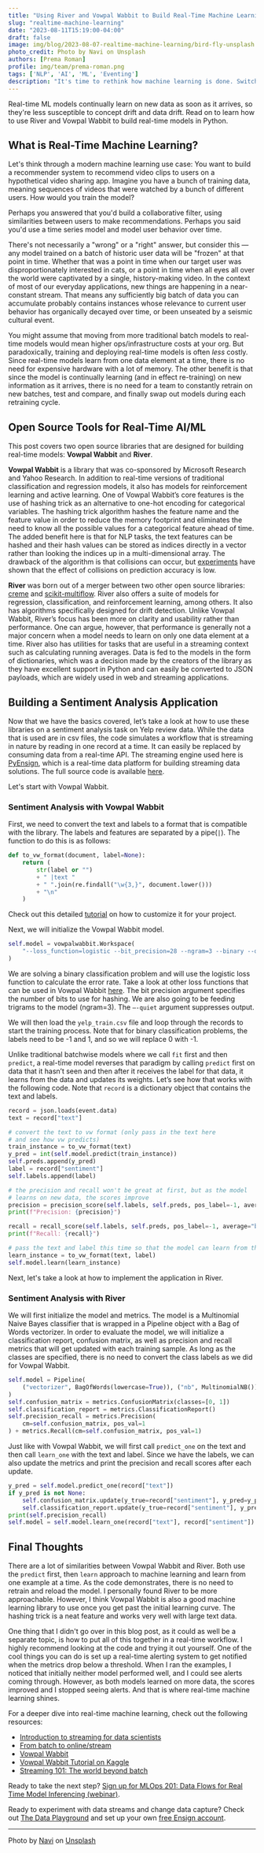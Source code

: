 ```yaml
---
title: "Using River and Vowpal Wabbit to Build Real-Time Machine Learning Models"
slug: "realtime-machine-learning"
date: "2023-08-11T15:19:00-04:00"
draft: false
image: img/blog/2023-08-07-realtime-machine-learning/bird-fly-unsplash.jpg
photo_credit: Photo by Navi on Unsplash
authors: [Prema Roman]
profile: img/team/prema-roman.png
tags: ['NLP', 'AI', 'ML', 'Eventing']
description: "It's time to rethink how machine learning is done. Switching to real-time machine learning enables companies to easily adapt in a world where change is the only constant."
---
```


Real-time ML models continually learn on new data as soon as it arrives, so they're less susceptible to concept drift and data drift. Read on to learn how to use River and Vowpal Wabbit to build real-time models in Python.

<!--more-->

## What is Real-Time Machine Learning?
Let's think through a modern machine learning use case: You want to build a recommender system to recommend video clips to users on a hypothetical video sharing app. Imagine you have a bunch of training data, meaning sequences of videos that were watched by a bunch of different users. How would you train the model?

Perhaps you answered that you'd build a collaborative filter, using similarities between users to make recommendations. Perhaps you said you'd use a time series model and model user behavior over time.

There's not necessarily a "wrong" or a "right" answer, but consider this &mdash; any model trained on a batch of historic user data will be "frozen" at that point in time. Whether that was a point in time when our target user was disproportionately interested in cats, or a point in time when all eyes all over the world were captivated by a single, history-making video. In the context of most of our everyday applications, new things are happening in a near-constant stream. That means any sufficiently big batch of data you can accumulate probably contains instances whose relevance to current user behavior has organically decayed over time, or been unseated by a seismic cultural event.

You might assume that moving from more traditional batch models to real-time models would mean higher ops/infrastructure costs at your org. But paradoxically, training and deploying real-time models is often *less* costly. Since real-time models learn from one data element at a time, there is no need for expensive hardware with a lot of memory. The other benefit is that since the model is continually learning (and in effect re-training) on new information as it arrives, there is no need for a team to constantly retrain on new batches, test and compare, and finally swap out models during each retraining cycle.

## Open Source Tools for Real-Time AI/ML

This post covers two open source libraries that are designed for building real-time models: **Vowpal Wabbit** and **River**.

**Vowpal Wabbit** is a library that was co-sponsored by Microsoft Research and Yahoo Research.  In addition to real-time versions of traditional classification and regression models, it also has models for reinforcement learning and active learning.  One of Vowpal Wabbit’s core features is the use of hashing trick as an alternative to one-hot encoding for categorical variables.  The hashing trick algorithm hashes the feature name and the feature value in order to reduce the memory footprint and eliminates the need to know all the possible values for a categorical feature ahead of time.  The added benefit here is that for NLP tasks, the text features can be hashed and their hash values can be stored as indices directly in a vector rather than looking the indices up in a multi-dimensional array.  The drawback of the algorithm is that collisions can occur, but [experiments](https://booking.ai/dont-be-tricked-by-the-hashing-trick-192a6aae3087) have shown that the effect of collisions on prediction accuracy is low.

**River** was born out of a merger between two other open source libraries: [creme](https://github.com/MaxHalford/creme) and [scikit-multiflow](https://github.com/scikit-multiflow/scikit-multiflow).  River also offers a suite of models for regression, classification, and reinforcement learning, among others.  It also has algorithms specifically designed for drift detection. Unlike Vowpal Wabbit, River’s focus has been more on clarity and usability rather than performance.  One can argue, however, that performance is generally not a major concern when a model needs to learn on only one data element at a time.  River also has utilities for tasks that are useful in a streaming context such as calculating running averages.  Data is fed to the models in the form of dictionaries, which was a decision made by the creators of the library as they have excellent support in Python and can easily be converted to JSON payloads, which are widely used in web and streaming applications.


## Building a Sentiment Analysis Application

Now that we have the basics covered, let’s take a look at how to use these libraries on a sentiment analysis task on Yelp review data.  While the data that is used are in csv files, the code simulates a workflow that is streaming in nature by reading in one record at a time.  It can easily be replaced by consuming data from a real-time API.  The streaming engine used here is [PyEnsign](https://github.com/rotationalio/pyensign), which is a real-time data platform for building streaming data solutions.  The full source code is available [here](https://github.com/rotationalio/online-model-examples).

Let's start with Vowpal Wabbit.


### Sentiment Analysis with Vowpal Wabbit
First, we need to convert the text and labels to a format that is compatible with the library. The labels and features are separated by a pipe(`|`).  The function to do this is as follows:

```python
def to_vw_format(document, label=None):
    return (
        str(label or "")
        + " |text "
        + " ".join(re.findall("\w{3,}", document.lower()))
        + "\n"
    )
```

Check out this detailed [tutorial](http://www.philippeadjiman.com/blog/2018/04/03/deep-dive-into-logistic-regression-part-3/) on how to customize it for your project.

Next, we will initialize the Vowpal Wabbit model.
```python
self.model = vowpalwabbit.Workspace(
    "--loss_function=logistic --bit_precision=28 --ngram=3 --binary --quiet"
)
```

We are solving a binary classification problem and will use the logistic loss function to calculate the error rate.  Take a look at other loss functions that can be used in Vowpal Wabbit [here](https://github.com/VowpalWabbit/vowpal_wabbit/wiki/Loss-functions).  The bit precision argument specifies the number of bits to use for hashing.  We are also going to be feeding trigrams to the model (ngram=3).  The `—-quiet` argument suppresses output.

We will then load the `yelp_train.csv` file and loop through the records to start the training process.  Note that for binary classification problems, the labels need to be -1 and 1, and so we will replace 0 with -1.

Unlike traditional batchwise models where we call `fit` first and then `predict`, a real-time model reverses that paradigm by calling `predict` first on data that it hasn’t seen and then after it receives the label for that data, it learns from the data and updates its weights.  Let’s see how that works with the following code.  Note that `record` is a dictionary object that contains the text and labels.

```python
record = json.loads(event.data)
text = record["text"]

# convert the text to vw format (only pass in the text here
# and see how vw predicts)
train_instance = to_vw_format(text)
y_pred = int(self.model.predict(train_instance))
self.preds.append(y_pred)
label = record["sentiment"]
self.labels.append(label)

# the precision and recall won't be great at first, but as the model
# learns on new data, the scores improve
precision = precision_score(self.labels, self.preds, pos_label=-1, average="binary", zero_division=np.nan)
print(f"Precision: {precision}")

recall = recall_score(self.labels, self.preds, pos_label=-1, average="binary", zero_division=np.nan)
print(f"Recall: {recall}")

# pass the text and label this time so that the model can learn from the example
learn_instance = to_vw_format(text, label)
self.model.learn(learn_instance)
```

Next, let's take a look at how to implement the application in River.

### Sentiment Analysis with River

We will first initialize the model and metrics.  The model is a Multinomial Naive Bayes classifier that is wrapped in a Pipeline object with a Bag of Words vectorizer.  In order to evaluate the model, we will initialize a classification report, confusion matrix, as well as precision and recall metrics that will get updated with each training sample.  As long as the classes are specified, there is no need to convert the class labels as we did for Vowpal Wabbit.

```python
self.model = Pipeline(
    ("vectorizer", BagOfWords(lowercase=True)), ("nb", MultinomialNB())
)
self.confusion_matrix = metrics.ConfusionMatrix(classes=[0, 1])
self.classification_report = metrics.ClassificationReport()
self.precision_recall = metrics.Precision(
    cm=self.confusion_matrix, pos_val=1
) + metrics.Recall(cm=self.confusion_matrix, pos_val=1)

```

Just like with Vowpal Wabbit, we will first call `predict_one` on the text and then call `learn_one` with the text and label.  Since we have the labels, we can also update the metrics and print the precision and recall scores after each update.

```python
y_pred = self.model.predict_one(record["text"])
if y_pred is not None:
    self.confusion_matrix.update(y_true=record["sentiment"], y_pred=y_pred)
    self.classification_report.update(y_true=record["sentiment"], y_pred=y_pred)
print(self.precision_recall)
self.model = self.model.learn_one(record["text"], record["sentiment"])
```

## Final Thoughts

There are a lot of similarities between Vowpal Wabbit and River.  Both use the `predict` first, then `learn` approach to machine learning and learn from one example at a time.  As the code demonstrates, there is no need to retrain and reload the model.  I personally found River to be more approachable.  However, I think Vowpal Wabbit is also a good machine learning library to use once you get past the initial learning curve.  The hashing trick is a neat feature and works very well with large text data.

One thing that I didn't go over in this blog post, as it could as well be a separate topic, is how to put all of this together in a real-time workflow.  I highly recommend looking at the code and trying it out yourself.  One of the cool things you can do is set up a real-time alerting system to get notified when the metrics drop below a threshold.  When I ran the examples, I noticed that initially neither model performed well, and I could see alerts coming through.  However, as both models learned on more data, the scores improved and I stopped seeing alerts.  And that is where real-time machine learning shines.

For a deeper dive into real-time machine learning, check out the following resources:
- [Introduction to streaming for data scientists](https://huyenchip.com/2022/08/03/stream-processing-for-data-scientists.html)
- [From batch to online/stream](https://riverml.xyz/dev/examples/batch-to-online/)
- [Vowpal Wabbit](https://vowpalwabbit.org/)
- [Vowpal Wabbit Tutorial on Kaggle](https://www.kaggle.com/code/kashnitsky/topic-8-online-learning-and-vowpal-wabbit#3.2.-News.-Multiclass-classification)
- [Streaming 101: The world beyond batch](https://www.oreilly.com/radar/the-world-beyond-batch-streaming-101/)

Ready to take the next step? [Sign up for MLOps 201: Data Flows for Real Time Model Inferencing (webinar)](https://us06web.zoom.us/webinar/register/3016915923116/WN_wipD3P6PSj24FQDvfP2XhA).

Ready to experiment with data streams and change data capture? Check out [The Data Playground](https://rotational.io/data-playground/) and set up your own [free Ensign account](https://rotational.app/register/).

***
Photo by [Navi](https://unsplash.com/@navi_photography) on [Unsplash](https://unsplash.com/photos/HeoATyJ1DFQ)